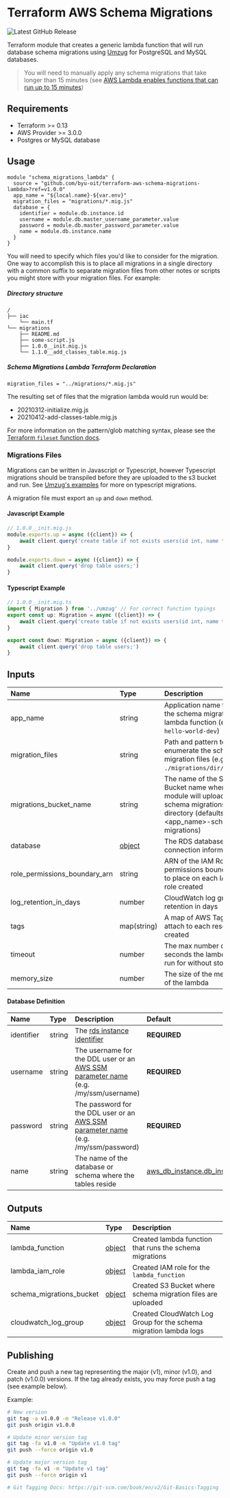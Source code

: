 # Terraform AWS Schema Migrations

![Latest GitHub Release](https://img.shields.io/github/v/release/byu-oit/terraform-aws-schema-migrations-lambda?sort=semver)

Terraform module that creates a generic lambda function that will run
database schema migrations using
[Umzug](https://github.com/sequelize/umzug) for PostgreSQL and MySQL
databases.

> You will need to manually apply any schema migrations that take longer
> than 15 minutes (see
> [AWS Lambda enables functions that can run up to 15 minutes](https://aws.amazon.com/about-aws/whats-new/2018/10/aws-lambda-supports-functions-that-can-run-up-to-15-minutes/))

## Requirements

* Terraform >= 0.13
* AWS Provider >= 3.0.0
* Postgres or MySQL database

## Usage

```hcl
module "schema_migrations_lambda" {
  source = "github.com/byu-oit/terraform-aws-schema-migrations-lambda>?ref=v1.0.0"
  app_name = "${local.name}-${var.env}"
  migration_files = "migrations/*.mig.js"
  database = {
    identifier = module.db.instance.id
    username = module.db.master_username_parameter.value
    password = module.db.master_password_parameter.value
    name = module.db.instance.name
  }
}
```

You will need to specify which files you'd like to consider for the
migration. One way to accomplish this is to place all migrations in a
single directory with a common suffix to separate migration files from
other notes or scripts you might store with your migration files. For
example:

##### Directory structure

```
/
├── iac
    └── main.tf
└── migrations
    ├── README.md
    ├── some-script.js
    ├── 1.0.0__init.mig.js
    └── 1.1.0__add_classes_table.mig.js
```

##### Schema Migrations Lambda Terraform Declaration

```
migration_files = "../migrations/*.mig.js"
```

The resulting set of files that the migration lambda would run would be:
- 20210312-initialize.mig.js
- 20210412-add-classes-table.mig.js

For more information on the pattern/glob matching syntax, please see the
[Terraform `fileset` function docs](https://www.terraform.io/docs/language/functions/fileset.html).

### Migrations Files

Migrations can be written in Javascript or Typescript, however
Typescript migrations should be transpiled before they are uploaded to
the s3 bucket and run. See
[Umzug's examples](https://github.com/sequelize/umzug/blob/master/examples/1.sequelize-typescript/migrations/2020.11.24T16.52.04.users-table.ts)
for more on typescript migrations.

A migration file must export an `up` and `down` method.

#### Javascript Example

```js
// 1.0.0__init.mig.js
module.exports.up = async ({client}) => {
    await client.query('create table if not exists users(id int, name text);')
}

module.exports.down = async ({client}) => {
    await client.query('drop table users;')
}
```

#### Typescript Example

```ts
// 1.0.0__init.mig.ts
import { Migration } from '../umzug' // For correct function typings
export const up: Migration = async ({client}) => {
    await client.query('create table if not exists users(id int, name text);')
}

export const down: Migration = async ({client}) => {
    await client.query('drop table users;')
}
```

## Inputs

| Name                          | Type                           | Description                                                                                                                             | Default      |
|:------------------------------|:-------------------------------|:----------------------------------------------------------------------------------------------------------------------------------------|:-------------|
| app_name                      | string                         | Application name to give the schema migrations lambda function (e.g. `hello-world-dev`)                                                 | **REQUIRED** |
| migration_files               | string                         | Path and pattern to enumerate the schema migration files (e.g. `./migrations/dir/*.sql`)                                                | **REQUIRED** |
| migrations_bucket_name        | string                         | The name of the S3 Bucket name where this module will upload the schema migrations directory (defaults to <app_name>-schema-migrations) | null         |
| database                      | [object](#database-definition) | The RDS database connection information                                                                                                 | **REQUIRED** |
| role_permissions_boundary_arn | string                         | ARN of the IAM Role permissions boundary to place on each IAM role created                                                              |              |
| log_retention_in_days         | number                         | CloudWatch log group retention in days                                                                                                  | 7            |
| tags                          | map(string)                    | A map of AWS Tags to attach to each resource created                                                                                    | {}           |
| timeout                       | number                         | The max number of seconds the lambda will run for without stopping.                                                                     | 900          |
| memory_size                   | number                         | The size of the memory of the lambda                                                                                                    | 128          |

#### Database Definition

| Name       | Type   | Description                                                                                                                                                                             | Default                                                                                                                                |
|:-----------|:-------|:----------------------------------------------------------------------------------------------------------------------------------------------------------------------------------------|:---------------------------------------------------------------------------------------------------------------------------------------|
| identifier | string | The [rds instance identifier](https://registry.terraform.io/providers/hashicorp/aws/latest/docs/data-sources/db_instance#db_instance_identifier)                                        | **REQUIRED**                                                                                                                           |
| username   | string | The username for the DDL user or an [AWS SSM parameter name](https://registry.terraform.io/providers/hashicorp/aws/latest/docs/data-sources/ssm_parameter#name) (e.g. /my/ssm/username) | **REQUIRED**                                                                                                                           |
| password   | string | The password for the DDL user or an [AWS SSM parameter name](https://registry.terraform.io/providers/hashicorp/aws/latest/docs/data-sources/ssm_parameter#name) (e.g. /my/ssm/password) | **REQUIRED**                                                                                                                           |
| name       | string | The name of the database or schema where the tables reside                                                                                                                              | [aws_db_instance.db_instance.port](https://registry.terraform.io/providers/hashicorp/aws/latest/docs/data-sources/db_instance#db_name) |

## Outputs

| Name                     | Type                                                                                                   | Description                                                       |
|:-------------------------|:-------------------------------------------------------------------------------------------------------|:------------------------------------------------------------------|
| lambda_function          | [object](https://www.terraform.io/docs/providers/aws/r/lambda_function.html#attributes-reference)      | Created lambda function that runs the schema migrations           |
| lambda_iam_role          | [object](https://www.terraform.io/docs/providers/aws/r/iam_role.html#attributes-reference)             | Created IAM role for the `lambda_function`                        |
| schema_migrations_bucket | [object](https://www.terraform.io/docs/providers/aws/r/s3_bucket.html#attributes-reference)            | Created S3 Bucket where schema migration files are uploaded       |
| cloudwatch_log_group     | [object](https://www.terraform.io/docs/providers/aws/r/cloudwatch_log_group.html#attributes-reference) | Created CloudWatch Log Group for the schema migration lambda logs |

## Publishing

Create and push a new tag representing the major (v1), minor (v1.0), and
patch (v1.0.0) versions. If the tag already exists, you may force push a
tag (see example below).

Example:

```bash
# New version
git tag -a v1.0.0 -m "Release v1.0.0"
git push origin v1.0.0

# Update minor version tag
git tag -fa v1.0 -m "Update v1.0 tag"
git push --force origin v1.0

# Update major version tag
git tag -fa v1 -m "Update v1 tag"
git push --force origin v1

# Git Tagging Docs: https://git-scm.com/book/en/v2/Git-Basics-Tagging
```

